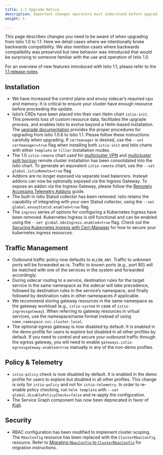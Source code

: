 ```yaml
---
title: 1.1 Upgrade Notice
description: Important changes operators must understand before upgrading to Istio 1.1.
weight: 5

---
```


This page describes changes you need to be aware of when upgrading from Istio 1.0 to 1.1.  Here we detail cases where we intentionally broke backwards compatibility.  We also mention cases where backwards compatibility was preserved but new behavior was introduced that would be surprising to someone familiar with the use and operation of Istio 1.0.

For an overview of new features introduced with Istio 1.1, please refer to the [1.1 release notes](/about/notes/1.1/).

## Installation

- We have increased the control plane and envoy sidecar’s required cpu and memory.  It is critical to ensure your cluster have enough resource before proceeding the update.
- Istio’s CRDs have been placed into their own Helm chart `istio-init`.  This prevents loss of custom resource data, facilitates the upgrade process, and enables Istio to evolve beyond a Helm-based installation.  The [upgrade documentation](/docs/setup/kubernetes/upgrade/steps/) provides the proper procedures for upgrading from Istio 1.0.6 to Istio 1.1.  Please follow these instructions carefully when upgrading.  If `certmanager` is desired, use the `--set certmanager=true` flag when installing both `istio-init` and Istio charts with either `template` or `tiller` installation modes.
- The 1.0 `istio-remote` chart used for [multicluster VPN](/docs/setup/kubernetes/install/multicluster/vpn/) and [multicluster split horizon](/docs/examples/multicluster/split-horizon-eds/) remote cluster installation has been consolidated into the Istio chart.  To generate an equivalent `istio-remote` chart, use the `--set global.istioRemote=true` flag.
- Addons are no longer exposed via separate load balancers.  Instead addons can now be optionally exposed via the Ingress Gateway.  To expose an addon via the Ingress Gateway, please follow the [Remotely Accessing Telemetry Addons](/docs/tasks/telemetry/gateways/) guide.
- The built-in Istio Statsd collector has been removed. Istio retains the capability of integrating with your own Statsd collector, using the `--set global.envoyStatsd.enabled=true` flag.
- The `ingress` series of options for configuring a Kubernetes Ingress have been removed.  Kubernetes Ingress is still functional and can be enabled using the `--set global.k8sIngress.enabled=true` flag.  Check out the [Securing Kubernetes Ingress with Cert-Manager](/docs/examples/advanced-gateways/ingress-certmgr/) for how to secure your kubernetes ingress resources.

## Traffic Management

- Outbound traffic policy now defaults to `ALLOW_ANY`.  Traffic to unknown ports will be forwarded as-is. Traffic to known ports (e.g., port 80) will be matched with one of the services in the system and forwarded accordingly.
- During sidecar routing to a service, destination rules for the target service in the same namespace as the sidecar will take precedence, followed by destination rules in the service’s namespace, and finally followed by destination rules in other namespaces if applicable.
- We recommend storing gateway resources in the same namespace as the gateway workload (e.g., `istio-system` in case of `istio-ingressgateway`).  When referring to gateway resources in virtual services, use the namespace/name format instead of using `name.namespace.svc.cluster.local`.
- The optional egress gateway is now disabled by default.  It is enabled in the demo profile for users to explore but disabled in all other profiles by default.  If you need to control and secure your outbound traffic through the egress gateway, you will need to enable `gateways.istio-egressgateway.enabled=true` manually in any of the non-demo profiles.

## Policy & Telemetry

- `istio-policy` check is now disabled by default.  It is enabled in the demo profile for users to explore but disabled in all other profiles.  This change is only for `istio-policy` and not for `istio-telemetry`.  In order to re-enable policy checking, run `helm template` with `--set global.disablePolicyChecks=false` and re-apply the configuration.
- The Service Graph component has now been deprecated in favor of [Kiali](https://www.kiali.io/).

## Security

- RBAC configuration has been modified to implement cluster scoping.  The `RbacConfig` resource has been replaced with the `ClusterRbacConfig` resource. Refer to [Migrating `RbacConfig` to `ClusterRbacConfig`](/docs/setup/kubernetes/upgrade/steps/#migrating-from-rbacconfig-to-clusterrbacconfig) for migration instructions.
